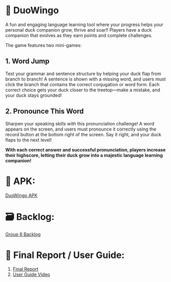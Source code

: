 # 🦉 DuoWingo 
A fun and engaging language learning tool where your progress helps your personal duck companion grow, thrive and soar!! Players have a duck companion that evolves as they earn points and complete challenges.

The game features two mini-games:
## 1. Word Jump
Test your grammar and sentence structure by helping your duck flap from branch to branch! A sentence is shown with a missing word, and users must click the branch that contains the correct conjugation or word form. Each correct choice gets your duck closer to the treetop—make a mistake, and your duck stays grounded!

## 2. Pronounce This Word
Sharpen your speaking skills with this pronunciation challenge! A word appears on the screen, and users must pronounce it correctly using the record button at the bottom right of the screen. Say it right, and your duck flaps to the next level!


__With each correct answer and successful pronunciation, players increase their highscore, letting their duck grow into a majestic language learning companion!__

# 📁 APK: 
[DuoWingo APK](https://drive.google.com/file/d/1k5j1MbKfffyJlEhtbNj4e7Yr02ZiZIxl/view?usp=sharing)

# 🗃️ Backlog:
[Group 6 Backlog](https://docs.google.com/spreadsheets/d/14BOpwhea0rWufOH7GvXuW8JSj3IbsH049w_7MpzWU8s/edit?usp=sharing)

# 🙋 Final Report / User Guide:
1. [Final Report](https://docs.google.com/document/d/1tOJmGef24hIWfneGKtXDhhCW2bh3NuvutihO22s3jZo/edit?usp=sharing)
2. [User Guide Video]()
